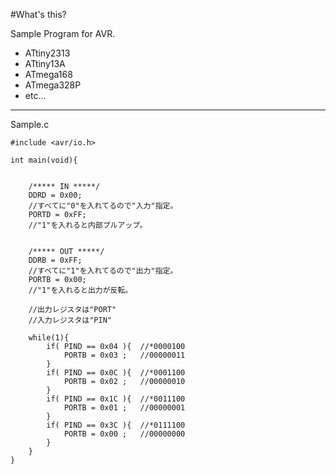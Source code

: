 #What's this?

Sample Program for AVR.

* ATtiny2313
* ATtiny13A
* ATmega168
* ATmega328P
* etc...

***
Sample.c

    #include <avr/io.h>
    
    int main(void){
    
        
        /***** IN *****/
        DDRD = 0x00;
        //すべてに"0"を入れてるので"入力"指定。
        PORTD = 0xFF;
        //"1"を入れると内部プルアップ。
        
        
        /***** OUT *****/
        DDRB = 0xFF;
        //すべてに"1"を入れてるので"出力"指定。
        PORTB = 0x00;
        //"1"を入れると出力が反転。
        
        //出力レジスタは"PORT"
        //入力レジスタは"PIN"
        
        while(1){
            if( PIND == 0x04 ){  //*0000100
                PORTB = 0x03 ;   //00000011
            }
            if( PIND == 0x0C ){  //*0001100
                PORTB = 0x02 ;   //00000010
            }
            if( PIND == 0x1C ){  //*0011100
                PORTB = 0x01 ;   //00000001
            }
            if( PIND == 0x3C ){  //*0111100
                PORTB = 0x00 ;   //00000000
            }
        }
    }
